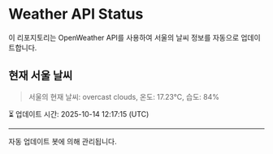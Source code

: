 
# Weather API Status

이 리포지토리는 OpenWeather API를 사용하여 서울의 날씨 정보를 자동으로 업데이트합니다.

## 현재 서울 날씨
> 서울의 현재 날씨: overcast clouds, 온도: 17.23°C, 습도: 84%

⏳ 업데이트 시간: 2025-10-14 12:17:15 (UTC)

---
자동 업데이트 봇에 의해 관리됩니다.
